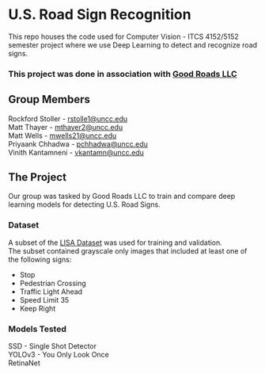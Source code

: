 # U.S. Road Sign Recognition
This repo houses the code used for Computer Vision - ITCS 4152/5152 semester project where we use Deep Learning to detect and recognize road signs.

### This project was done in association with [Good Roads LLC](https://goodroads.io/)

## Group Members
Rockford Stoller - rstolle1@uncc.edu  
Matt Thayer - mthayer2@uncc.edu  
Matt Wells - mwells21@uncc.edu  
Priyaank Chhadwa - pchhadwa@uncc.edu  
Vinith Kantamneni - vkantamn@uncc.edu  

## The Project
Our group was tasked by Good Roads LLC to train and compare deep learning models for detecting U.S. Road Signs.

### Dataset
A subset of the [LISA Dataset](http://cvrr.ucsd.edu/LISA/lisa-traffic-sign-dataset.html) was used for training and validation.  
The subset contained grayscale only images that included at least one of the following signs:
* Stop
* Pedestrian Crossing
* Traffic Light Ahead
* Speed Limit 35
* Keep Right

### Models Tested
SSD - Single Shot Detector  
YOLOv3 - You Only Look Once  
RetinaNet  

